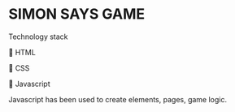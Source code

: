 # SIMON SAYS GAME

Technology stack

🔧 HTML

🔧 CSS

🔧 Javascript

Javascript has been used to create elements, pages, game logic.
